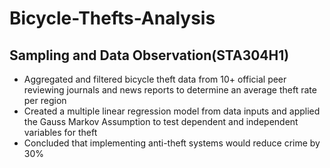 # Bicycle-Thefts-Analysis

## Sampling and Data Observation(STA304H1)

- Aggregated and filtered bicycle theft data from 10+ official peer reviewing journals and news reports to determine an average theft rate per region
- Created a multiple linear regression model from data inputs and applied the Gauss Markov Assumption to test dependent and independent variables for theft 
- Concluded that implementing anti-theft systems would reduce crime by 30%

